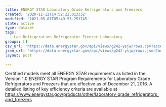 ```yaml
---
title: ENERGY STAR Laboratory Grade Refrigerators and Freezers
created: '2020-11-12T14:52:22.013332'
modified: '2021-05-01T05:49:53.251745'
state: active
type: dataset
tags:
  - Lab Refrigeration Refrigerator Freezer Laboratory
groups: []
csv_url: 'https://data.energystar.gov/api/views/g242-ysjw/rows.csv?accessType=DOWNLOAD'
json_url: 'https://data.energystar.gov/api/views/g242-ysjw/rows.json?accessType=DOWNLOAD'
layout: post

---
```

Certified models meet all ENERGY STAR requirements as listed in the Version 1.0 ENERGY STAR Program Requirements for Laboratory Grade Refrigerators and Freezers that are effective as of December 21, 2016. A detailed listing of key efficiency criteria are available at https://www.energystar.gov/products/other/laboratory_grade_refrigerators_and_freezers
